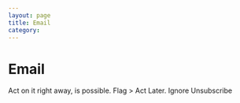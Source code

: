 ```yaml
---
layout: page
title: Email
category: 
---
```


# Email

Act on it right away, is possible.
Flag > Act Later.
Ignore
Unsubscribe
